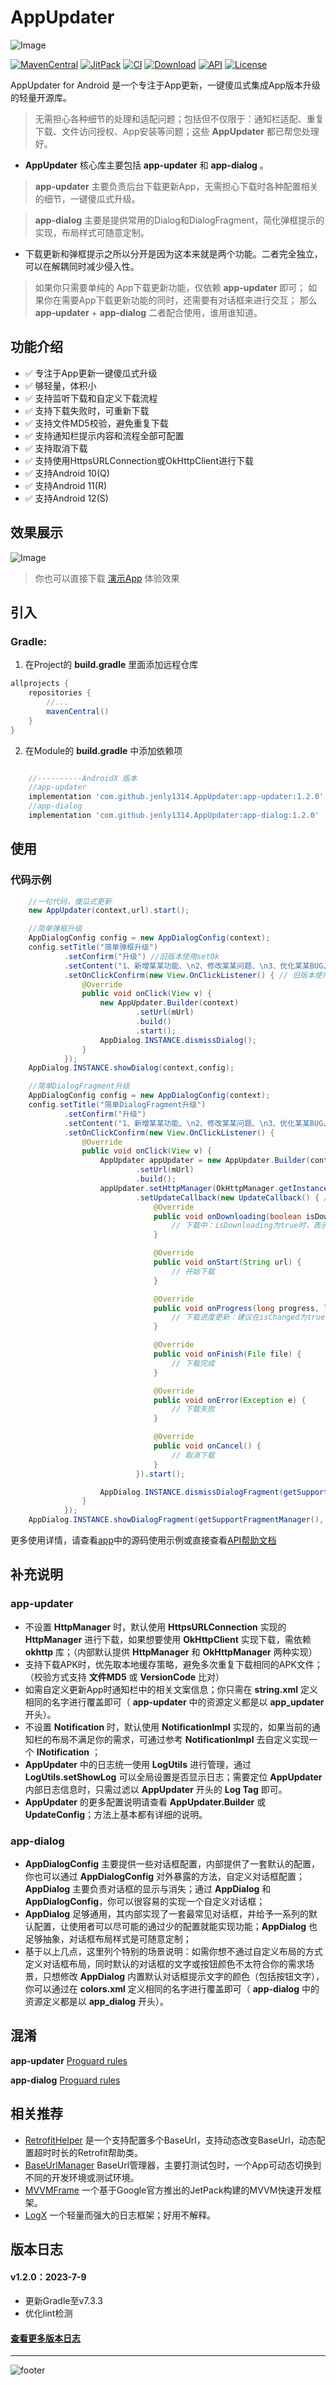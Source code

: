 # AppUpdater

![Image](app/src/main/ic_launcher-web.png)

[![MavenCentral](https://img.shields.io/maven-central/v/com.github.jenly1314.AppUpdater/app-updater?logo=sonatype)](https://repo1.maven.org/maven2/com/github/jenly1314/AppUpdater)
[![JitPack](https://img.shields.io/jitpack/v/github/jenly1314/AppUpdater?logo=jitpack)](https://jitpack.io/#jenly1314/AppUpdater)
[![CI](https://img.shields.io/github/actions/workflow/status/jenly1314/AppUpdater/build.yml?logo=github)](https://github.com/jenly1314/AppUpdater/actions/workflows/build.yml)
[![Download](https://img.shields.io/badge/download-APK-brightgreen?logo=github)](https://raw.githubusercontent.com/jenly1314/AppUpdater/master/app/release/app-release.apk)
[![API](https://img.shields.io/badge/API-15%2B-brightgreen?logo=android)](https://developer.android.com/guide/topics/manifest/uses-sdk-element#ApiLevels)
[![License](https://img.shields.io/github/license/jenly1314/AppUpdater?logo=open-source-initiative)](https://opensource.org/licenses/mit)


AppUpdater for Android 是一个专注于App更新，一键傻瓜式集成App版本升级的轻量开源库。

> 无需担心各种细节的处理和适配问题；包括但不仅限于：通知栏适配、重复下载、文件访问授权、App安装等问题；这些 **AppUpdater** 都已帮您处理好。

* **AppUpdater** 核心库主要包括 **app-updater** 和 **app-dialog** 。

> **app-updater** 主要负责后台下载更新App，无需担心下载时各种配置相关的细节，一键傻瓜式升级。

> **app-dialog** 主要是提供常用的Dialog和DialogFragment，简化弹框提示的实现，布局样式可随意定制。

* 下载更新和弹框提示之所以分开是因为这本来就是两个功能。二者完全独立，可以在解耦同时减少侵入性。

> 如果你只需要单纯的 App下载更新功能，仅依赖 **app-updater** 即可；
> 如果你在需要App下载更新功能的同时，还需要有对话框来进行交互； 那么 **app-updater** + **app-dialog** 二者配合使用，谁用谁知道。


## 功能介绍
- ✅ 专注于App更新一键傻瓜式升级
- ✅ 够轻量，体积小
- ✅ 支持监听下载和自定义下载流程
- ✅ 支持下载失败时，可重新下载
- ✅ 支持文件MD5校验，避免重复下载
- ✅ 支持通知栏提示内容和流程全部可配置
- ✅ 支持取消下载
- ✅ 支持使用HttpsURLConnection或OkHttpClient进行下载
- ✅ 支持Android 10(Q)
- ✅ 支持Android 11(R)
- ✅ 支持Android 12(S)

## 效果展示
![Image](GIF.gif)

> 你也可以直接下载 [演示App](https://raw.githubusercontent.com/jenly1314/AppUpdater/master/app/release/app-release.apk) 体验效果

## 引入

### Gradle:

1. 在Project的 **build.gradle** 里面添加远程仓库

```gradle
allprojects {
    repositories {
        //...
        mavenCentral()
    }
}
```

2. 在Module的 **build.gradle** 中添加依赖项

```gradle

    //----------AndroidX 版本
    //app-updater
    implementation 'com.github.jenly1314.AppUpdater:app-updater:1.2.0'
    //app-dialog
    implementation 'com.github.jenly1314.AppUpdater:app-dialog:1.2.0'

```

## 使用

### 代码示例

```Java
    //一句代码，傻瓜式更新
    new AppUpdater(context,url).start();
```
```Java
    //简单弹框升级
    AppDialogConfig config = new AppDialogConfig(context);
    config.setTitle("简单弹框升级")
            .setConfirm("升级") //旧版本使用setOk
            .setContent("1、新增某某功能、\n2、修改某某问题、\n3、优化某某BUG、")
            .setOnClickConfirm(new View.OnClickListener() { // 旧版本使用setOnClickOk
                @Override
                public void onClick(View v) {
                    new AppUpdater.Builder(context)
                            .setUrl(mUrl)
                            .build()
                            .start();
                    AppDialog.INSTANCE.dismissDialog();
                }
            });
    AppDialog.INSTANCE.showDialog(context,config);
```
```Java
    //简单DialogFragment升级
    AppDialogConfig config = new AppDialogConfig(context);
    config.setTitle("简单DialogFragment升级")
            .setConfirm("升级")
            .setContent("1、新增某某功能、\n2、修改某某问题、\n3、优化某某BUG、")
            .setOnClickConfirm(new View.OnClickListener() {
                @Override
                public void onClick(View v) {
                    AppUpdater appUpdater = new AppUpdater.Builder(context)
                            .setUrl(mUrl)
                            .build();
                    appUpdater.setHttpManager(OkHttpManager.getInstance()) // 使用OkHttp的实现进行下载
                            .setUpdateCallback(new UpdateCallback() { // 更新回调
                                @Override
                                public void onDownloading(boolean isDownloading) {
                                    // 下载中：isDownloading为true时，表示已经在下载，即之前已经启动了下载；为false时，表示当前未开始下载，即将开始下载
                                }

                                @Override
                                public void onStart(String url) {
                                    // 开始下载
                                }

                                @Override
                                public void onProgress(long progress, long total, boolean isChanged) {
                                    // 下载进度更新：建议在isChanged为true时，才去更新界面的进度；因为实际的进度变化频率很高
                                }

                                @Override
                                public void onFinish(File file) {
                                    // 下载完成
                                }

                                @Override
                                public void onError(Exception e) {
                                    // 下载失败
                                }

                                @Override
                                public void onCancel() {
                                    // 取消下载
                                }
                            }).start();

                    AppDialog.INSTANCE.dismissDialogFragment(getSupportFragmentManager());
                }
            });
    AppDialog.INSTANCE.showDialogFragment(getSupportFragmentManager(), config);

```

更多使用详情，请查看[app](app)中的源码使用示例或直接查看[API帮助文档](https://jenly1314.github.io/AppUpdater/api/)

## 补充说明

### app-updater

*  不设置 **HttpManager** 时，默认使用 **HttpsURLConnection** 实现的 **HttpManager** 进行下载，如果想要使用 **OkHttpClient** 实现下载，需依赖 **okhttp** 库；（内部默认提供 **HttpManager** 和 **OkHttpManager** 两种实现）
*  支持下载APK时，优先取本地缓存策略，避免多次重复下载相同的APK文件；（校验方式支持 **文件MD5** 或 **VersionCode** 比对）
*  如需自定义更新App时通知栏中的相关文案信息；你只需在 **string.xml** 定义相同的名字进行覆盖即可（ **app-updater** 中的资源定义都是以 **app_updater** 开头）。
*  不设置 **Notification** 时，默认使用 **NotificationImpl** 实现的，如果当前的通知栏的布局不满足你的需求，可通过参考 **NotificationImpl** 去自定义实现一个 **INotification** ；
*  **AppUpdater** 中的日志统一使用 **LogUtils** 进行管理，通过 **LogUtils.setShowLog** 可以全局设置是否显示日志；需要定位 **AppUpdater** 内部日志信息时，只需过滤以 **AppUpdater** 开头的 **Log Tag** 即可。
*  **AppUpdater** 的更多配置说明请查看 **AppUpdater.Builder** 或 **UpdateConfig**；方法上基本都有详细的说明。

### app-dialog

* **AppDialogConfig** 主要提供一些对话框配置，内部提供了一套默认的配置，你也可以通过 **AppDialogConfig** 对外暴露的方法，自定义对话框配置；**AppDialog** 主要负责对话框的显示与消失；通过 **AppDialog** 和 **AppDialogConfig**，你可以很容易的实现一个自定义对话框；
* **AppDialog** 足够通用，其内部实现了一套最常见对话框，并给予一系列的默认配置，让使用者可以尽可能的通过少的配置就能实现功能；**AppDialog** 也足够抽象，对话框布局样式是可随意定制；
* 基于以上几点，这里列个特别的场景说明：如需你想不通过自定义布局的方式定义对话框布局，同时默认的对话框的文字或按钮颜色不太符合你的需求场景，只想修改 **AppDialog** 内置默认对话框提示文字的颜色（包括按钮文字），你可以通过在 **colors.xml** 定义相同的名字进行覆盖即可（ **app-dialog** 中的资源定义都是以 **app_dialog** 开头）。

## 混淆

**app-updater** [Proguard rules](app-updater/proguard-rules.pro)

**app-dialog** [Proguard rules](app-dialog/proguard-rules.pro)

## 相关推荐

- [RetrofitHelper](https://github.com/jenly1314/RetrofitHelper) 是一个支持配置多个BaseUrl，支持动态改变BaseUrl，动态配置超时时长的Retrofit帮助类。
- [BaseUrlManager](https://github.com/jenly1314/BaseUrlManager) BaseUrl管理器，主要打测试包时，一个App可动态切换到不同的开发环境或测试环境。
- [MVVMFrame](https://github.com/jenly1314/MVVMFrame) 一个基于Google官方推出的JetPack构建的MVVM快速开发框架。
- [LogX](https://github.com/jenly1314/LogX) 一个轻量而强大的日志框架；好用不解释。

<!-- end -->

## 版本日志

#### v1.2.0：2023-7-9
* 更新Gradle至v7.3.3
* 优化lint检测

#### [查看更多版本日志](CHANGELOG.md)

---

![footer](https://jenly1314.github.io/page/footer.svg)
